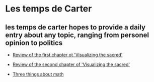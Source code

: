 # Les temps de Carter
## les temps de carter hopes to provide a daily entry about any topic, ranging from personel opinion to politics

- [Review of the first chapter ot 'Visualizing the sacred'](https://lecartertimes.github.io/postone.html)

- [Review of the second chapter of 'Visualizing the sacred'](https://lecartertimes.github.io/posttwo.html)

- [Three things about math](LeCarterTimes.github.io/articleone.html)
